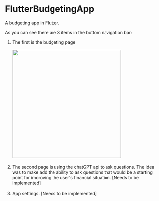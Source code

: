 # FlutterBudgetingApp
A budgeting app in Flutter. 

As you can see there are 3 items in the bottom navigation bar:
  1. The first is the budgeting page </br></br> <img src="https://github-production-user-asset-6210df.s3.amazonaws.com/23244853/238758487-c814b514-01b1-43dc-ae98-ba4c2302bf9b.png" width="350"> </br></br>
  2. The second page is using the chatGPT api to ask questions. The idea was to make add the ability to ask questions that would be a starting point for imoroving the user's financial situation. [Needs to be implemented] </br></br>
  3. App settings. [Needs to be implemented]


